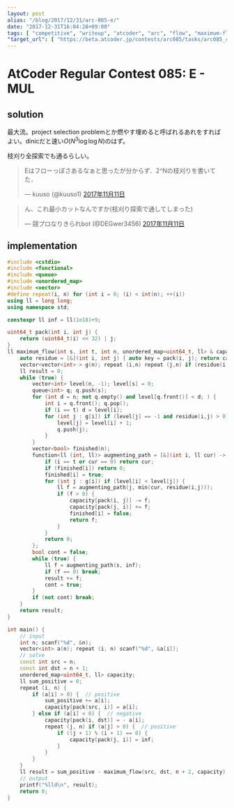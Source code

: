 ```yaml
---
layout: post
alias: "/blog/2017/12/31/arc-085-e/"
date: "2017-12-31T16:04:28+09:00"
tags: [ "competitive", "writeup", "atcoder", "arc", "flow", "maximum-flow", "project-selection-problem" ]
"target_url": [ "https://beta.atcoder.jp/contests/arc085/tasks/arc085_c" ]
---
```


# AtCoder Regular Contest 085: E - MUL

## solution

最大流。project selection problemとか燃やす埋めると呼ばれるあれをすればよい。dinicだと速い$O(N^3 \log \log N)$のはず。

枝刈り全探索でも通るらしい。

<blockquote class="twitter-tweet" data-lang="ja"><p lang="ja" dir="ltr">Eはフローっぽさあるなぁと思ったが分からず．2^Nの枝刈りを書いてた．</p>&mdash; kuuso (@kuuso1) <a href="https://twitter.com/kuuso1/status/929343389358702592?ref_src=twsrc%5Etfw">2017年11月11日</a></blockquote>
<script async src="https://platform.twitter.com/widgets.js" charset="utf-8"></script>

<blockquote class="twitter-tweet" data-lang="ja"><p lang="ja" dir="ltr">ん、これ最小カットなんですか(枝刈り探索で通してしまった)</p>&mdash; 競プロなりきられbot (@DEGwer3456) <a href="https://twitter.com/DEGwer3456/status/929343625539944448?ref_src=twsrc%5Etfw">2017年11月11日</a></blockquote>
<script async src="https://platform.twitter.com/widgets.js" charset="utf-8"></script>


## implementation

``` c++
#include <cstdio>
#include <functional>
#include <queue>
#include <unordered_map>
#include <vector>
#define repeat(i, n) for (int i = 0; (i) < int(n); ++(i))
using ll = long long;
using namespace std;

constexpr ll inf = ll(1e18)+9;

uint64_t pack(int i, int j) {
    return (uint64_t(i) << 32) | j;
}
ll maximum_flow(int s, int t, int n, unordered_map<uint64_t, ll> & capacity /* adjacency matrix */) { // dinic, O(V^2E)
    auto residue = [&](int i, int j) { auto key = pack(i, j); return capacity.count(key) ? capacity[key] : 0; };
    vector<vector<int> > g(n); repeat (i,n) repeat (j,n) if (residue(i, j) or residue(j, i)) g[i].push_back(j); // adjacency list
    ll result = 0;
    while (true) {
        vector<int> level(n, -1); level[s] = 0;
        queue<int> q; q.push(s);
        for (int d = n; not q.empty() and level[q.front()] < d; ) {
            int i = q.front(); q.pop();
            if (i == t) d = level[i];
            for (int j : g[i]) if (level[j] == -1 and residue(i,j) > 0) {
                level[j] = level[i] + 1;
                q.push(j);
            }
        }
        vector<bool> finished(n);
        function<ll (int, ll)> augmenting_path = [&](int i, ll cur) -> ll {
            if (i == t or cur == 0) return cur;
            if (finished[i]) return 0;
            finished[i] = true;
            for (int j : g[i]) if (level[i] < level[j]) {
                ll f = augmenting_path(j, min(cur, residue(i,j)));
                if (f > 0) {
                    capacity[pack(i, j)] -= f;
                    capacity[pack(j, i)] += f;
                    finished[i] = false;
                    return f;
                }
            }
            return 0;
        };
        bool cont = false;
        while (true) {
            ll f = augmenting_path(s, inf);
            if (f == 0) break;
            result += f;
            cont = true;
        }
        if (not cont) break;
    }
    return result;
}

int main() {
    // input
    int n; scanf("%d", &n);
    vector<int> a(n); repeat (i, n) scanf("%d", &a[i]);
    // solve
    const int src = n;
    const int dst = n + 1;
    unordered_map<uint64_t, ll> capacity;
    ll sum_positive = 0;
    repeat (i, n) {
        if (a[i] > 0) {  // positive
            sum_positive += a[i];
            capacity[pack(src, i)] = a[i];
        } else if (a[i] < 0) {  // negative
            capacity[pack(i, dst)] = - a[i];
            repeat (j, n) if (a[j] > 0) {  // positive
                if ((j + 1) % (i + 1) == 0) {
                    capacity[pack(j, i)] = inf;
                }
            }
        }
    }
    ll result = sum_positive - maximum_flow(src, dst, n + 2, capacity);
    // output
    printf("%lld\n", result);
    return 0;
}
```
